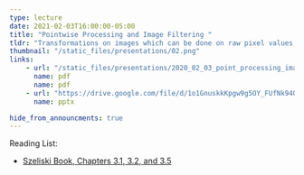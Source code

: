 ```yaml
---
type: lecture
date: 2021-02-03T16:00:00-05:00
title: "Pointwise Processing and Image Filtering "
tldr: "Transformations on images which can be done on raw pixel values as well as image filtering techniques"
thumbnail: "/static_files/presentations/02.png"
links:
    - url: "/static_files/presentations/2020_02_03_point_processing_image_filtering.pdf"
      name: pdf
      name: pdf
    - url: "https://drive.google.com/file/d/1o1GnuskkKpgw9g5OY_FUfNk94QuyEqQk/view?usp=sharing"
      name: pptx

hide_from_announcments: true
---
```

Reading List:
- [Szeliski Book, Chapters 3.1, 3.2, and 3.5](https://szeliski.org/Book/)
